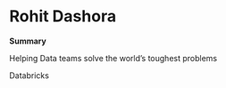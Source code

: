 # **Rohit Dashora**

**Summary**

Helping Data teams solve the world’s toughest problems

Databricks
